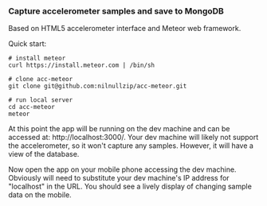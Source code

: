 ### Capture accelerometer samples and save to MongoDB

Based on HTML5 accelerometer interface and Meteor web framework.

Quick start:

    # install meteor
    curl https://install.meteor.com | /bin/sh
    
    # clone acc-meteor
    git clone git@github.com:nilnullzip/acc-meteor.git
    
    # run local server
    cd acc-meteor
    meteor

At this point the app will be running on the dev machine and can be accessed at: http://localhost:3000/. Your dev machine will likely not support the accelerometer, so it won't capture any samples. However, it will have a view of the database.

Now open the app on your mobile phone accessing the dev machine. Obviously will need to substitute your dev machine's IP address for "localhost" in the URL. You should see a lively display of changing sample data on the mobile.
